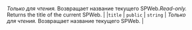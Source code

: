 <span data-ttu-id="f8985-p110">_Только для чтения._ Возвращает название текущего SPWeb.</span><span class="sxs-lookup"><span data-stu-id="f8985-p110">_Read-only._ Returns the title of the current SPWeb.</span></span> |
|`title`     | `public` | `string` | _Только для чтения._ Возвращает название текущего SPWeb. |







